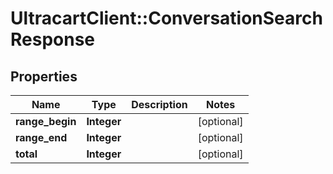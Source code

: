 # UltracartClient::ConversationSearchResponse

## Properties
Name | Type | Description | Notes
------------ | ------------- | ------------- | -------------
**range_begin** | **Integer** |  | [optional] 
**range_end** | **Integer** |  | [optional] 
**total** | **Integer** |  | [optional] 


